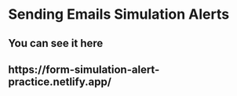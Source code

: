 <h1> Sending Emails Simulation Alerts </h1>
<h2> You can see it here </h2>
<h2> https://form-simulation-alert-practice.netlify.app/ </h2>
